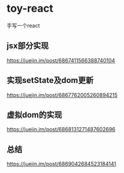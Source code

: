 # toy-react
手写一个react

## jsx部分实现
https://juejin.im/post/6867411566388740104

## 实现setState及dom更新
https://juejin.im/post/6867762005260894215

## 虚拟dom的实现
https://juejin.im/post/6868131271487602696

## 总结
https://juejin.im/post/6869042684523184141
